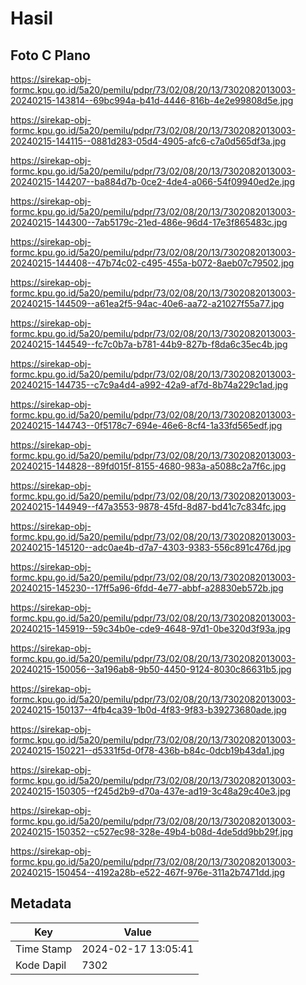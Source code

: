 # Hasil

## Foto C Plano

https://sirekap-obj-formc.kpu.go.id/5a20/pemilu/pdpr/73/02/08/20/13/7302082013003-20240215-143814--69bc994a-b41d-4446-816b-4e2e99808d5e.jpg

https://sirekap-obj-formc.kpu.go.id/5a20/pemilu/pdpr/73/02/08/20/13/7302082013003-20240215-144115--0881d283-05d4-4905-afc6-c7a0d565df3a.jpg

https://sirekap-obj-formc.kpu.go.id/5a20/pemilu/pdpr/73/02/08/20/13/7302082013003-20240215-144207--ba884d7b-0ce2-4de4-a066-54f09940ed2e.jpg

https://sirekap-obj-formc.kpu.go.id/5a20/pemilu/pdpr/73/02/08/20/13/7302082013003-20240215-144300--7ab5179c-21ed-486e-96d4-17e3f865483c.jpg

https://sirekap-obj-formc.kpu.go.id/5a20/pemilu/pdpr/73/02/08/20/13/7302082013003-20240215-144408--47b74c02-c495-455a-b072-8aeb07c79502.jpg

https://sirekap-obj-formc.kpu.go.id/5a20/pemilu/pdpr/73/02/08/20/13/7302082013003-20240215-144509--a61ea2f5-94ac-40e6-aa72-a21027f55a77.jpg

https://sirekap-obj-formc.kpu.go.id/5a20/pemilu/pdpr/73/02/08/20/13/7302082013003-20240215-144549--fc7c0b7a-b781-44b9-827b-f8da6c35ec4b.jpg

https://sirekap-obj-formc.kpu.go.id/5a20/pemilu/pdpr/73/02/08/20/13/7302082013003-20240215-144735--c7c9a4d4-a992-42a9-af7d-8b74a229c1ad.jpg

https://sirekap-obj-formc.kpu.go.id/5a20/pemilu/pdpr/73/02/08/20/13/7302082013003-20240215-144743--0f5178c7-694e-46e6-8cf4-1a33fd565edf.jpg

https://sirekap-obj-formc.kpu.go.id/5a20/pemilu/pdpr/73/02/08/20/13/7302082013003-20240215-144828--89fd015f-8155-4680-983a-a5088c2a7f6c.jpg

https://sirekap-obj-formc.kpu.go.id/5a20/pemilu/pdpr/73/02/08/20/13/7302082013003-20240215-144949--f47a3553-9878-45fd-8d87-bd41c7c834fc.jpg

https://sirekap-obj-formc.kpu.go.id/5a20/pemilu/pdpr/73/02/08/20/13/7302082013003-20240215-145120--adc0ae4b-d7a7-4303-9383-556c891c476d.jpg

https://sirekap-obj-formc.kpu.go.id/5a20/pemilu/pdpr/73/02/08/20/13/7302082013003-20240215-145230--17ff5a96-6fdd-4e77-abbf-a28830eb572b.jpg

https://sirekap-obj-formc.kpu.go.id/5a20/pemilu/pdpr/73/02/08/20/13/7302082013003-20240215-145919--59c34b0e-cde9-4648-97d1-0be320d3f93a.jpg

https://sirekap-obj-formc.kpu.go.id/5a20/pemilu/pdpr/73/02/08/20/13/7302082013003-20240215-150056--3a196ab8-9b50-4450-9124-8030c86631b5.jpg

https://sirekap-obj-formc.kpu.go.id/5a20/pemilu/pdpr/73/02/08/20/13/7302082013003-20240215-150137--4fb4ca39-1b0d-4f83-9f83-b39273680ade.jpg

https://sirekap-obj-formc.kpu.go.id/5a20/pemilu/pdpr/73/02/08/20/13/7302082013003-20240215-150221--d5331f5d-0f78-436b-b84c-0dcb19b43da1.jpg

https://sirekap-obj-formc.kpu.go.id/5a20/pemilu/pdpr/73/02/08/20/13/7302082013003-20240215-150305--f245d2b9-d70a-437e-ad19-3c48a29c40e3.jpg

https://sirekap-obj-formc.kpu.go.id/5a20/pemilu/pdpr/73/02/08/20/13/7302082013003-20240215-150352--c527ec98-328e-49b4-b08d-4de5dd9bb29f.jpg

https://sirekap-obj-formc.kpu.go.id/5a20/pemilu/pdpr/73/02/08/20/13/7302082013003-20240215-150454--4192a28b-e522-467f-976e-311a2b7471dd.jpg


## Metadata

| Key        | Value               |
| ---------- | ------------------- |
| Time Stamp | 2024-02-17 13:05:41 |
| Kode Dapil | 7302                |



